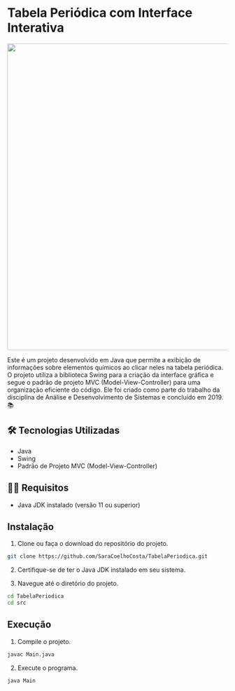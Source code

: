 # Tabela Periódica com Interface Interativa

<p align="center"> 
  <img align="center" src="https://user-images.githubusercontent.com/31167065/123709111-de108d80-d842-11eb-8147-061ec0b40d46.jpeg" width="700">  
</p>

Este é um projeto desenvolvido em Java que permite a exibição de informações sobre elementos químicos ao clicar neles na tabela periódica. O projeto utiliza a biblioteca Swing para a criação da interface gráfica e segue o padrão de projeto MVC (Model-View-Controller) para uma organização eficiente do código. Ele foi criado como parte do trabalho da disciplina de Análise e Desenvolvimento de Sistemas e concluído em 2019. :books:

## 🛠 Tecnologias Utilizadas

- Java
- Swing
- Padrão de Projeto MVC (Model-View-Controller)

## 👩‍💻 Requisitos

- Java JDK instalado (versão 11 ou superior)

## Instalação

1. Clone ou faça o download do repositório do projeto.

```bash
git clone https://github.com/SaraCoelhoCosta/TabelaPeriodica.git
```

2. Certifique-se de ter o Java JDK instalado em seu sistema.

3. Navegue até o diretório do projeto.

```bash
cd TabelaPeriodica
cd src
```

## Execução

1. Compile o projeto.

```bash
javac Main.java
```

2. Execute o programa.

```bash
java Main
```
